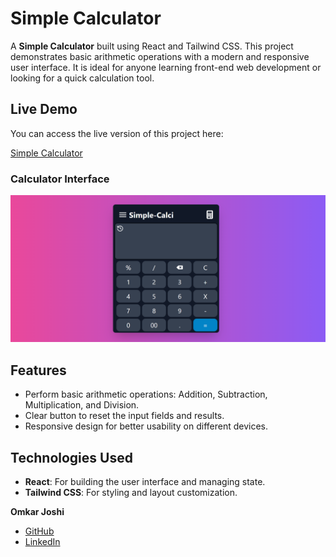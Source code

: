 # Simple Calculator

A **Simple Calculator** built using React and Tailwind CSS. This project demonstrates basic arithmetic operations with a modern and responsive user interface. It is ideal for anyone learning front-end web development or looking for a quick calculation tool.

## Live Demo

You can access the live version of this project here:

[Simple Calculator](https://omkarjoshi33.github.io/Simple-Calci/)

### Calculator Interface

![Simple Calculator Interface](https://github.com/OmkarJoshi33/Simple-Calci/blob/main/SimpleCalci.png)
## Features

- Perform basic arithmetic operations: Addition, Subtraction, Multiplication, and Division.
- Clear button to reset the input fields and results.
- Responsive design for better usability on different devices.

## Technologies Used

- **React**: For building the user interface and managing state.
- **Tailwind CSS**: For styling and layout customization.






**Omkar Joshi**

- [GitHub](https://github.com/OmkarJoshi33)
- [LinkedIn](https://www.linkedin.com/in/omkar-joshi-776477250)

